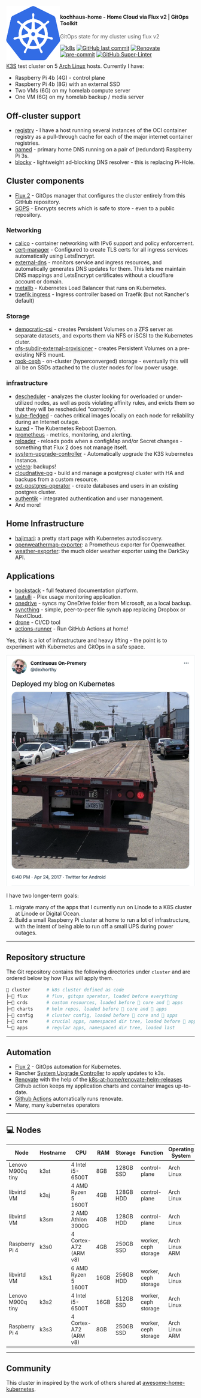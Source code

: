 <img src="https://raw.githubusercontent.com/kubernetes/kubernetes/master/logo/logo.svg" align="left" width="144px" height="144px">

#### kochhaus-home - Home Cloud via Flux v2 | GitOps Toolkit

> GitOps state for my cluster using flux v2

[![k8s](https://img.shields.io/badge/k8s-v1.23.6%2Bk3s1-green?style=flat-square)](https://k8s.io/)
[![GitHub last commit](https://img.shields.io/github/last-commit/haraldkoch/kochhaus-home?style=flat-square)](https://github.com/haraldkoch/kochhaus-home/main)
[![Renovate](https://github.com/haraldkoch/kochhaus-home/actions/workflows/schedule-renovate.yaml/badge.svg)](https://github.com/haraldkoch/kochhaus-home/actions/workflows/schedule-renovate.yaml)
[![pre-commit](https://img.shields.io/badge/pre--commit-enabled-green?logo=pre-commit&logoColor=white&style=flat-square)](https://github.com/pre-commit/pre-commit)
[![GitHub Super-Linter](https://github.com/haraldkoch/kochhaus-home/workflows/Lint/badge.svg)](https://github.com/marketplace/actions/super-linter)

[K3S](https://k3s.io/) test cluster on 5 [Arch Linux](https://www.archlinux.org/) hosts. Currently I have:
- Raspberry Pi 4b (4G) - control plane
- Raspberry Pi 4b (8G) with an external SSD
- Two VMs (6G) on my homelab compute server
- One VM (6G) on my homelab backup / media server

## Off-cluster support

- [registry](https://github.com/distribution/distribution) - I have a host running several instances of the OCI container registry as a pull-through cache for each of the major internet container registries.
- [named](https://www.isc.org/bind/) - primary home DNS running on a pair of (redundant) Raspberry Pi 3s.
- [blocky](https://github.com/0xERR0R/blocky) - lightweight ad-blocking DNS resolver - this is replacing Pi-Hole.

## Cluster components

- [Flux 2](https://github.com/fluxcd/flux2) - GitOps manager that configures the cluster entirely from this GitHub repository.
- [SOPS](https://toolkit.fluxcd.io/guides/mozilla-sops/) - Encrypts secrets which is safe to store - even to a public repository.

### Networking

- [calico](https://www.tigera.io/project-calico/) - container networking with IPv6 support and policy enforcement.
- [cert-manager](https://cert-manager.io/docs/) - Configured to create TLS certs for all ingress services automatically using LetsEncrypt.
- [external-dns](https://github.com/kubernetes-sigs/external-dns) - monitors service and ingress resources, and automatically generates DNS updates for them. This lets me maintain DNS mappings and LetsEncrypt certificates without a cloudflare account or domain.
- [metallb](https://metallb.universe.tf/) - Kubernetes Load Balancer that runs on Kubernetes.
- [traefik ingress](https://doc.traefik.io/traefik/providers/kubernetes-ingress/) - Ingress controller based on Traefik (but not Rancher's default)

### Storage

- [democratic-csi](https://github.com/democratic-csi/democratic-csi) - creates Persistent Volumes on a ZFS server as separate datasets, and exports them via NFS or iSCSI to the Kubernetes cluter.
- [nfs-subdir-external-provisioner](https://github.com/kubernetes-sigs/nfs-subdir-external-provisioner) - creates Persistent Volumes on a pre-existing NFS mount.
- [rook-ceph](https://rook.io/) - on-cluster (hyperconverged) storage - eventually this will all be on SSDs attached to the cluster nodes for low power usage.

### infrastructure

- [descheduler](https://github.com/kubernetes-sigs/descheduler) - analyzes the cluster looking for overloaded or under-utilized nodes, as well as pods violating affinity rules, and evicts them so that they will be rescheduled "correctly".
- [kube-fledged](https://github.com/senthilrch/kube-fledged) - caches critical images locally on each node for reliability during an Internet outage.
- [kured](https://github.com/weaveworks/kured) - The Kubernetes Reboot Daemon.
- [prometheus](https://github.com/prometheus-community/helm-charts/tree/main/charts/kube-prometheus-stack) - metrics, monitoring, and alerting.
- [reloader](https://github.com/stakater/Reloader) - reloads pods when a configMap and/or Secret changes - something that Flux 2 does not manage itself.
- [system-upgrade-controller](https://github.com/rancher/system-upgrade-controller) - Automatically upgrade the K3S kubernetes instance.
- [velero](https://velero.io/): backups!
- [cloudnative-pg](https://cloudnative-pg.io/) - build and manage a postgresql cluster with HA and backups from a custom resource.
- [ext-postgres-operator](https://github.com/movetokube/postgres-operator) - create databases and users in an existing postgres cluster.
- [authentik](https://goauthentik.io/) - integrated authentication and user management.
- And more!

## Home Infrastructure

- [hajimari](https://github.com/toboshii/hajimari): a pretty start page with Kubernetes autodiscovery.
- [openweathermap-exporter](https://github.com/blackrez/openweathermap_exporter): a Prometheus exporter for Openweather.
- [weather-exporter](https://github.com/celliott/weather_exporter): the much older weather exporter using the DarkSky API.

## Applications

- [bookstack](https://www.bookstackapp.com/) - full featured documentation platform.
- [tautulli](https://github.com/Tautulli/Tautulli) - Plex usage monitoring application.
- [onedrive](https://github.com/abraunegg/onedrive) - syncs my OneDrive folder from Microsoft, as a local backup.
- [syncthing](https://syncthing.net/) - simple, peer-to-peer file synch app replacing Dropbox or NextCloud.
- [drone](https://readme.drone.io/) - CI/CD tool
- [actions-runner](https://github.com/actions-runner-controller/actions-runner-controller) - Run GitHub Actions at home!

Yes, this is a lot of infrastructure and heavy lifting - the point is to experiment with Kubernetes and GitOps in a safe space.

[![dexhorthy](assets/blog-on-kubernetes.png)](https://twitter.com/dexhorthy/status/856639005462417409)

I have two longer-term goals:

1. migrate many of the apps that I currently run on Linode to a K8S cluster at Linode or Digital Ocean.
2. Build a small Raspberry Pi cluster at home to run a lot of infrastructure, with the intent of being able to run off a small UPS during power outages.

---

## Repository structure

The Git repository contains the following directories under `cluster` and are ordered below by how Flux will apply them.

```sh
📁 cluster      # k8s cluster defined as code
├─📁 flux       # flux, gitops operator, loaded before everything
├─📁 crds       # custom resources, loaded before 📁 core and 📁 apps
├─📁 charts     # helm repos, loaded before 📁 core and 📁 apps
├─📁 config     # cluster config, loaded before 📁 core and 📁 apps
├─📁 core       # crucial apps, namespaced dir tree, loaded before 📁 apps
└─📁 apps       # regular apps, namespaced dir tree, loaded last
```

---

## Automation

- [Flux 2](https://github.com/fluxcd/flux2) - GitOps automation for Kubernetes.
- Rancher [System Upgrade Controller](https://github.com/rancher/system-upgrade-controller) to apply updates to k3s.
- [Renovate](https://github.com/renovatebot/renovate) with the help of the [k8s-at-home/renovate-helm-releases](https://github.com/k8s-at-home/renovate-helm-releases) Github action keeps my application charts and container images up-to-date.
- [Github Actions](https://docs.github.com/en/actions) automatically runs renovate.
- Many, many kubernetes operators

---

## 💻 Nodes

| Node          | Hostname | CPU                   | RAM | Storage   | Function             | Operating System |
|---------------|----------|-----------------------|-----|-----------|----------------------|------------------|
| Lenovo M900q tiny | k3st | 4 Intel i5-6500T      | 8GB | 128GB SSD | control-plane        | Arch Linux       |
| libvirtd VM       | k3sj | 4 AMD Ryzen 5 1600T   | 4GB | 128GB HDD | control-plane        | Arch Linux       |
| libvirtd VM       | k3sm | 2 AMD Athlon 3000G    | 4GB | 128GB HDD | control-plane        | Arch Linux       |
| Raspberry Pi 4    | k3s0 | 4 Cortex-A72 (ARM v8) | 4GB | 250GB SSD | worker, ceph storage | Arch Linux ARM   |
| libvirtd VM       | k3s1 | 6 AMD Ryzen 5 1600T  | 16GB | 256GB HDD | worker, ceph storage | Arch Linux       |
| Lenovo M900q tiny | k3s2 | 4 Intel i5-6500T     | 16GB | 512GB SSD | worker, ceph storage | Arch Linux       |
| Raspberry Pi 4    | k3s3 | 4 Cortex-A72 (ARM v8) | 8GB | 250GB SSD | worker, ceph storage | Arch Linux ARM   |

---

## Community

This cluster in inspired by the work of others shared at [awesome-home-kubernetes](https://github.com/k8s-at-home/awesome-home-kubernetes).

